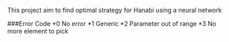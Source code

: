 This project aim to find optimal strategy for Hanabi using a neural network

###Error Code
*0 No error
*1 Generic
*2 Parameter out of range
*3 No more element to pick
